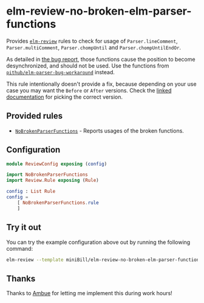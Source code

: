 # elm-review-no-broken-elm-parser-functions

Provides [`elm-review`](https://package.elm-lang.org/packages/jfmengels/elm-review/latest/) rules to check for usage of `Parser.lineComment`, `Parser.multiComment`, `Parser.chompUntil` and `Parser.chompUntilEndOr`.

As detailed in [the bug report](https://github.com/elm/parser/issues/53), those functions cause the position to become desynchronized, and should not be used. Use the functions from [`pithub/elm-parser-bug-workaround`](https://package.elm-lang.org/packages/pithub/elm-parser-bug-workaround/latest/Parser-Workaround) instead.

This rule intentionally doesn't provide a fix, because depending on your use case you may want the `Before` or `After` versions. Check the [linked documentation](https://package.elm-lang.org/packages/pithub/elm-parser-bug-workaround/latest/Parser-Workaround#workaround) for picking the correct version.

## Provided rules

-   [`NoBrokenParserFunctions`](https://package.elm-lang.org/packages/miniBill/elm-review-no-broken-elm-parser-functions/1.0.0/NoBrokenParserFunctions) - Reports usages of the broken functions.

## Configuration

```elm
module ReviewConfig exposing (config)

import NoBrokenParserFunctions
import Review.Rule exposing (Rule)

config : List Rule
config =
    [ NoBrokenParserFunctions.rule
    ]
```

## Try it out

You can try the example configuration above out by running the following command:

```bash
elm-review --template miniBill/elm-review-no-broken-elm-parser-functions/example
```

## Thanks

Thanks to [Ambue](https://ambue.com) for letting me implement this during work hours!
